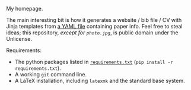 My homepage.

The main interesting bit is how it generates a website / bib file / CV with Jinja templates from [a YAML file](papers.yaml) containing paper info. Feel free to steal ideas; this repository, _except for `photo.jpg`_,  is public domain under the Unlicense.

Requirements:

- The python packages listed in [`requirements.txt`](requirements.txt) (`pip install -r requirements.txt`).
- A working `git` command line.
- A LaTeX installation, including `latexmk` and the standard base system.
